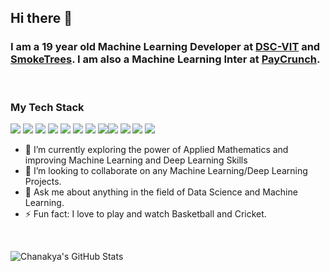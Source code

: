 ## Hi there 👋
### I am a 19 year old Machine Learning Developer at [DSC-VIT](https://github.com/GDGVIT) and [SmokeTrees](https://github.com/smoke-trees). I am also a Machine Learning Inter at [PayCrunch](https://www.paycrunch.in).

<br>

### My Tech Stack
<img src="https://img.shields.io/badge/-Machine Learning-orange?style=for-the-badge"> <img src="https://img.shields.io/badge/-Deep Learning-red?style=for-the-badge"> <img src="https://img.shields.io/badge/-Python-blueviolet?style=for-the-badge"> <img src="https://img.shields.io/badge/-Image Processing-lightgrey?style=for-the-badge"> <img src="https://img.shields.io/badge/-Computer Vision-green?style=for-the-badge"> <img src="https://img.shields.io/badge/-Streamlit-orange?style=for-the-badge"> <img src="https://img.shields.io/badge/-Data Science-yellow?style=for-the-badge"> <img src="https://img.shields.io/badge/-OpenCv-brightgreen?style=for-the-badge"><img src="https://img.shields.io/badge/-BeautifulSoup-orange?style=for-the-badge"> <img src="https://img.shields.io/badge/-Selenium-red?style=for-the-badge"> <img src="https://img.shields.io/badge/-NLP-lightgrey?style=for-the-badge"> <img src="https://img.shields.io/badge/-Data Analytics-blue?style=for-the-badge">
<br>

- 🔭 I’m currently exploring the power of Applied Mathematics and improving Machine Learning and Deep Learning Skills
- 👯 I’m looking to collaborate on any Machine Learning/Deep Learning Projects.
- 💬 Ask me about anything in the field of Data Science and Machine Learning.
- ⚡ Fun fact: I love to play and watch Basketball and Cricket.
<br>

![Chanakya's GitHub Stats](https://github-readme-stats.vercel.app/api?username=chanakya1310)




<!--
**chanakya1310/chanakya1310** is a ✨ _special_ ✨ repository because its `README.md` (this file) appears on your GitHub profile.

Here are some ideas to get you started:

- 🔭 I’m currently working on ...
- 🌱 I’m currently learning ...
- 👯 I’m looking to collaborate on ...
- 🤔 I’m looking for help with ...
- 💬 Ask me about ...
- 📫 How to reach me: ...
- 😄 Pronouns: ...
- ⚡ Fun fact: ...
-->
